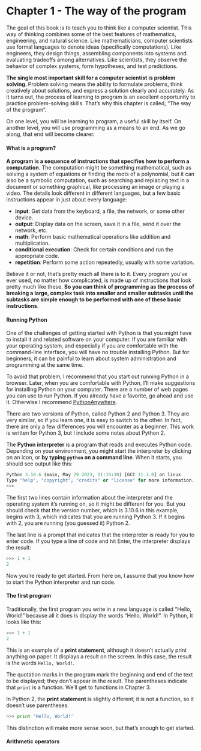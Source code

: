 # Chapter 1 - The way of the program

The goal of this book is to teach you to think like a computer scientist.
This way of thinking combines some of the best features of mathematics, engineering, and natural science.
Like mathematicians, computer scientists use formal languages to denote ideas (specifically computations).
Like engineers, they design things, assembling components into systems and evaluating tradeoffs among alternatives.
Like scientists, they observe the behavior of complex systems, form hypotheses, and test predictions.

**The single most important skill for a computer scientist is problem solving**.
Problem solving means the ability to formulate problems, think creatively about solutions, and express a solution clearly and accurately.
As it turns out, the process of learning to program is an excellent opportunity to practice problem-solving skills.
That’s why this chapter is called, “The way of the program”.

On one level, you will be learning to program, a useful skill by itself.
On another level, you will use programming as a means to an end.
As we go along, that end will become clearer.

#### What is a program?

**A program is a sequence of instructions that specifies how to perform a computation**.
The computation might be something mathematical, such as solving a system of equations or finding the roots of a polynomial, but it can also be a symbolic computation, such as searching and replacing text in a document or something graphical, like processing an image or playing a video.
The details look different in different languages, but a few basic instructions appear in just about every language:

- **input**: Get data from the keyboard, a file, the network, or some other device.
- **output**: Display data on the screen, save it in a file, send it over the network, etc.
- **math**: Perform basic mathematical operations like addition and multiplication.
- **conditional execution**: Check for certain conditions and run the appropriate code.
- **repetition**: Perform some action repeatedly, usually with some variation.

Believe it or not, that’s pretty much all there is to it.
Every program you’ve ever used, no matter how complicated, is made up of instructions that look pretty much like these.
**So you can think of programming as the process of breaking a large, complex task into smaller and smaller subtasks until the subtasks are simple enough to be performed with one of these basic instructions**.

#### Running Python

One of the challenges of getting started with Python is that you might have to install it and related software on your computer.
If you are familiar with your operating system, and especially if you are comfortable with the command-line interface, you will have no trouble installing Python.
But for beginners, it can be painful to learn about system administration and programming at the same time.

To avoid that problem, I recommend that you start out running Python in a browser. Later, when you are comfortable with Python, I’ll make suggestions for installing Python on your computer.
There are a number of web pages you can use to run Python.
If you already have a favorite, go ahead and use it.
Otherwise I recommend [PythonAnywhere](https://www.pythonanywhere.com/).

There are two versions of Python, called Python 2 and Python 3.
They are very similar, so if you learn one, it is easy to switch to the other.
In fact, there are only a few differences you will encounter as a beginner.
This work is written for Python 3, but I include some notes about Python 2.

The **Python interpreter** is a program that reads and executes Python code.
Depending on your environment, you might start the interpreter by clicking on an icon, or **by typing `python` on a command line**.
When it starts, you should see output like this:

```python linenums="1"
Python 3.10.6 (main, May 29 2023, 11:10:38) [GCC 11.3.0] on linux
Type "help", "copyright", "credits" or "license" for more information.
>>>
```

The first two lines contain information about the interpreter and the operating system it’s running on, so it might be different for you.
But you should check that the version number, which is 3.10.6 in this example, begins with 3, which indicates that you are running Python 3.
If it begins with 2, you are running (you guessed it) Python 2.

The last line is a prompt that indicates that the interpreter is ready for you to enter code.
If you type a line of code and hit Enter, the interpreter displays the result:

```python linenums="1"
>>> 1 + 1
2
```

Now you’re ready to get started.
From here on, I assume that you know how to start the Python interpreter and run code.

#### The first program

Traditionally, the first program you write in a new language is called “Hello, World!” because all it does is display the words “Hello, World!”.
In Python, it looks like this:

```python linenums="1"
>>> 1 + 1
2
```
This is an example of a **print statement**, although it doesn’t actually print anything on
paper.
It displays a result on the screen.
In this case, the result is the words `Hello, World!`.

The quotation marks in the program mark the beginning and end of the text to be displayed; they don’t appear in the result.
The parentheses indicate that `print` is a function.
We’ll get to functions in Chapter 3.

In Python 2, the **print statement** is slightly different; it is not a function, so it doesn’t use
parentheses.

```python linenums="1"
>>> print 'Hello, World!'
```

This distinction will make more sense soon, but that’s enough to get started.

#### Arithmetic operators
